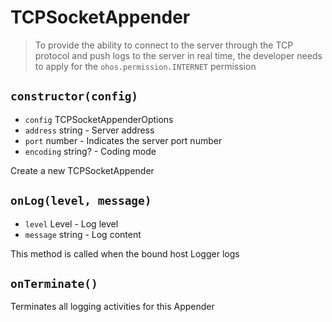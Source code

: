 # TCPSocketAppender

> To provide the ability to connect to the server through the TCP protocol and push logs to the server in real time, the developer needs to apply for the `ohos.permission.INTERNET` permission

## `constructor(config)`

- `config` TCPSocketAppenderOptions
- `address` string - Server address
- `port` number - Indicates the server port number
- `encoding` string?  - Coding mode

Create a new TCPSocketAppender

## `onLog(level, message)`

- `level` Level - Log level
- `message` string - Log content

This method is called when the bound host Logger logs

## `onTerminate()`

Terminates all logging activities for this Appender